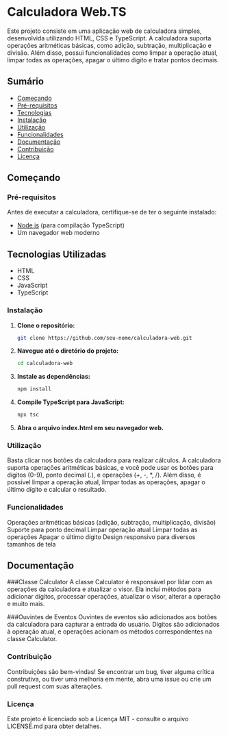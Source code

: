 # Calculadora Web.TS

  Este projeto consiste em uma aplicação web de calculadora simples, desenvolvida utilizando HTML, CSS e TypeScript. 
A calculadora suporta operações aritméticas básicas, como adição, subtração, multiplicação e divisão. Além disso, possui 
funcionalidades como limpar a operação atual, limpar todas as operações, apagar o último dígito e tratar pontos decimais.

## Sumário

- [Começando](#começando)
- [Pré-requisitos](#pré-requisitos)
- [Tecnologias](#tecnologias)
- [Instalação](#instalação)
- [Utilização](#utilização)
- [Funcionalidades](#funcionalidades)
- [Documentação](#documentação)
- [Contribuição](#contribuição)
- [Licença](#licença)

## Começando

### Pré-requisitos

Antes de executar a calculadora, certifique-se de ter o seguinte instalado:

- [Node.js](https://nodejs.org/) (para compilação TypeScript)
- Um navegador web moderno

## Tecnologias Utilizadas
- HTML
- CSS
- JavaScript
- TypeScript

### Instalação

1. **Clone o repositório:**

   ```bash
   git clone https://github.com/seu-nome/calculadora-web.git
2. **Navegue até o diretório do projeto:**

   ```bash
   cd calculadora-web
3. **Instale as dependências:**
   
   ```bash
   npm install
4. **Compile TypeScript para JavaScript:**

   ```bash
   npx tsc
5. **Abra o arquivo index.html em seu navegador web.**

### Utilização
Basta clicar nos botões da calculadora para realizar cálculos. A calculadora suporta operações aritméticas básicas, e 
você pode usar os botões para dígitos (0-9), ponto decimal (.), e operações (+, -, *, /). Além disso, é possível limpar 
a operação atual, limpar todas as operações, apagar o último dígito e calcular o resultado.

### Funcionalidades
Operações aritméticas básicas (adição, subtração, multiplicação, divisão)
Suporte para ponto decimal
Limpar operação atual
Limpar todas as operações
Apagar o último dígito
Design responsivo para diversos tamanhos de tela
## Documentação
###Classe Calculator
A classe Calculator é responsável por lidar com as operações da calculadora e atualizar o visor. Ela inclui métodos para 
adicionar dígitos, processar operações, atualizar o visor, alterar a operação e muito mais.

###Ouvintes de Eventos
Ouvintes de eventos são adicionados aos botões da calculadora para capturar a entrada do usuário. Dígitos são adicionados à 
operação atual, e operações acionam os métodos correspondentes na classe Calculator.

### Contribuição
Contribuições são bem-vindas! Se encontrar um bug, tiver alguma crítica construtiva, ou tiver uma melhoria em mente, abra 
uma issue ou crie um pull request com suas alterações.

### Licença
Este projeto é licenciado sob a Licença MIT - consulte o arquivo LICENSE.md para obter detalhes.
